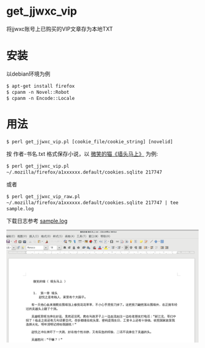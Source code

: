# get_jjwxc_vip
将jjwxc账号上已购买的VIP文章存为本地TXT

# 安装

以debian环境为例

    $ apt-get install firefox
    $ cpanm -n Novel::Robot
    $ cpanm -n Encode::Locale

# 用法

    $ perl get_jjwxc_vip.pl [cookie_file/cookie_string] [novelid]

按 作者-书名.txt 格式保存小说，以 [微笑的猫《墙头马上》](http://m.jjwxc.net/book2/217747?more=0&whole=1) 为例:

    $ perl get_jjwxc_vip.pl ~/.mozilla/firefox/a1xxxxxx.default/cookies.sqlite 217747

或者

    $ perl get_jjwxc_vip_raw.pl ~/.mozilla/firefox/a1xxxxxx.default/cookies.sqlite 217747 | tee sample.log


下载日志参考 [sample.log](sample.log)

![sample](sample.png)
